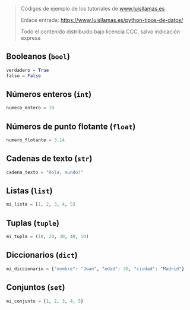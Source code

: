 > Códigos de ejemplo de los tutoriales de www.luisllamas.es
>
> Enlace entrada: https://www.luisllamas.es/python-tipos-de-datos/
>
> Todo el contenido distribuido bajo licencia CCC, salvo indicación expresa

## Booleanos (`bool`)
```python
verdadero = True
falso = False
```


## Números enteros (`int`)
```python
numero_entero = 10
```


## Números de punto flotante (`float`)
```python
numero_flotante = 3.14
```


## Cadenas de texto (`str`)
```python
cadena_texto = "Hola, mundo!"
```


## Listas (`list`)
```python
mi_lista = [1, 2, 3, 4, 5]
```


## Tuplas (`tuple`)
```python
mi_tupla = (10, 20, 30, 40, 50)
```


## Diccionarios (`dict`)
```python
mi_diccionario = {"nombre": "Juan", "edad": 30, "ciudad": "Madrid"}
```


## Conjuntos (`set`)
```python
mi_conjunto = {1, 2, 3, 4, 5}
```


